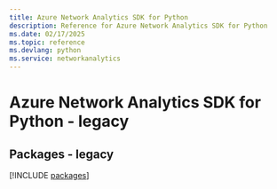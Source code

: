 ```yaml
---
title: Azure Network Analytics SDK for Python
description: Reference for Azure Network Analytics SDK for Python
ms.date: 02/17/2025
ms.topic: reference
ms.devlang: python
ms.service: networkanalytics
---
```

# Azure Network Analytics SDK for Python - legacy
## Packages - legacy
[!INCLUDE [packages](network-analytics-index.md)]